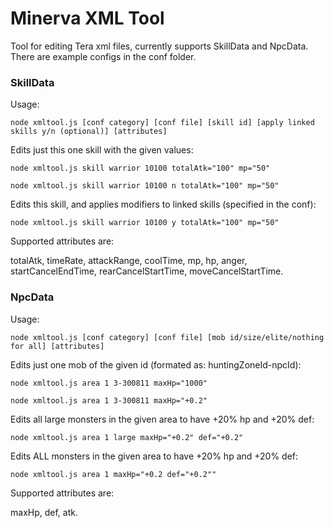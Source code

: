 # Minerva XML Tool
Tool for editing Tera xml files, currently supports SkillData and NpcData. There are example configs in the conf folder.


### SkillData

Usage:

`node xmltool.js [conf category] [conf file] [skill id] [apply linked skills y/n (optional)] [attributes]`

Edits just this one skill with the given values:

`node xmltool.js skill warrior 10100 totalAtk="100" mp="50"`

`node xmltool.js skill warrior 10100 n totalAtk="100" mp="50"`

Edits this skill, and applies modifiers to linked skills (specified in the conf):

`node xmltool.js skill warrior 10100 y totalAtk="100" mp="50"`

Supported attributes are:

totalAtk, timeRate, attackRange, coolTime, mp, hp, anger, startCancelEndTime, rearCancelStartTime, moveCancelStartTime.


### NpcData

Usage:

`node xmltool.js [conf category] [conf file] [mob id/size/elite/nothing for all] [attributes]`

Edits just one mob of the given id (formated as: huntingZoneId-npcId):

`node xmltool.js area 1 3-300811 maxHp="1000"`

`node xmltool.js area 1 3-300811 maxHp="+0.2"`

Edits all large monsters in the given area to have +20% hp and +20% def:

`node xmltool.js area 1 large maxHp="+0.2" def="+0.2"`

Edits ALL monsters in the given area to have +20% hp and +20% def:

`node xmltool.js area 1 maxHp="+0.2 def="+0.2""`

Supported attributes are:

maxHp, def, atk.